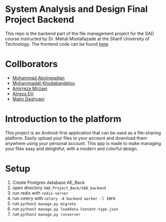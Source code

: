 System Analysis and Design Final Project Backend
========================================

This repo is the backend part of the file management project for the SAD course instructed by Dr. Mehdi Mostafazade at the Sharif University of Technology. The frontend code can be found [here](https://github.com/theablemo/System-Analysis-and-Design-Project-Frontend).

# Collborators

- [Mohammad Abolnejadian](https://github.com/theablemo)
- [Mohammadali Khodabandelou](https://github.com/amirrezamirzaei)
- [Amirreza Mirzaei](https://github.com/MohammadAli-Khodabandelou)
- [Alireza Eiji](https://github.com/AlirezaEiji191379)
- [Matin Daghyani](https://github.com/mtndaghyani)

# Introduction to the platform

This project is an Android-first application that can be used as a file-sharing platform. Easily upload your files to your account and download them anywhere using your personal account. This app is made to make managing your files easy and delightful, with a modern and colorful design.

# Setup

1. Create Postgres database AE_Back  
2. open directory `SAD_Project_Back/SAD_backend`    
3. run redis with `redis-server`    
4. run  celery with `celery -A backend worker -l INFO`    
5. run `python3 manage.py migrate`   
6. run  `python3 manage.py loaddata Content-type.json`  
7. run `python3 manage.py runserver`
